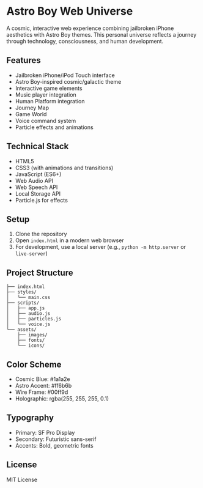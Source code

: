 # Astro Boy Web Universe

A cosmic, interactive web experience combining jailbroken iPhone aesthetics with Astro Boy themes. This personal universe reflects a journey through technology, consciousness, and human development.

## Features

- Jailbroken iPhone/iPod Touch interface
- Astro Boy-inspired cosmic/galactic theme
- Interactive game elements
- Music player integration
- Human Platform integration
- Journey Map
- Game World
- Voice command system
- Particle effects and animations

## Technical Stack

- HTML5
- CSS3 (with animations and transitions)
- JavaScript (ES6+)
- Web Audio API
- Web Speech API
- Local Storage API
- Particle.js for effects

## Setup

1. Clone the repository
2. Open `index.html` in a modern web browser
3. For development, use a local server (e.g., `python -m http.server` or `live-server`)

## Project Structure

```
├── index.html
├── styles/
│   └── main.css
├── scripts/
│   ├── app.js
│   ├── audio.js
│   ├── particles.js
│   └── voice.js
└── assets/
    ├── images/
    ├── fonts/
    └── icons/
```

## Color Scheme

- Cosmic Blue: #1a1a2e
- Astro Accent: #ff6b6b
- Wire Frame: #00ff9d
- Holographic: rgba(255, 255, 255, 0.1)

## Typography

- Primary: SF Pro Display
- Secondary: Futuristic sans-serif
- Accents: Bold, geometric fonts

## License

MIT License 